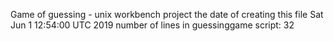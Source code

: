 Game of guessing - unix workbench project the date of creating this file Sat Jun 1 12:54:00 UTC 2019 number of lines in guessinggame script: 32
